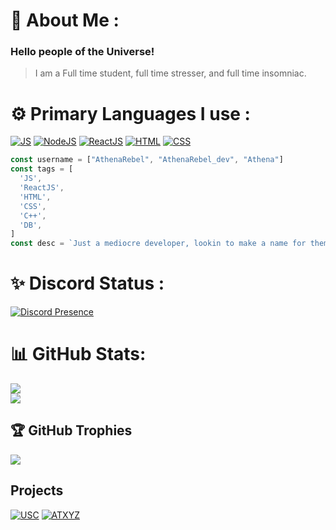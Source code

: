 # 💫 About Me :
### Hello people of the Universe! 
> I am a Full time student, full time stresser, and full time insomniac.

# ⚙️ Primary Languages I use :
[![JS](https://img.shields.io/badge/JavaScript-F7DF1E?style=for-the-badge&logo=javascript&logoColor=black)](https://developer.mozilla.org/en-US/docs/Web/JavaScript/About_JavaScript)
[![NodeJS](https://img.shields.io/badge/Node.js-43853D?style=for-the-badge&logo=node.js&logoColor=white)](https://nodejs.org/en/about/)
[![ReactJS](https://img.shields.io/badge/React-20232A?style=for-the-badge&logo=react&logoColor=61DAFB)](https://reactjs.org)
[![HTML](https://img.shields.io/badge/HTML5-E34F26?style=for-the-badge&logo=html5&logoColor=white)](https://developer.mozilla.org/en-US/docs/Learn/Getting_started_with_the_web/HTML_basics)
[![CSS](https://img.shields.io/badge/CSS-239120?&style=for-the-badge&logo=css3&logoColor=white)](https://developer.mozilla.org/en-US/docs/Web/CSS)

```JavaScript
const username = ["AthenaRebel", "AthenaRebel_dev", "Athena"]
const tags = [
  'JS',
  'ReactJS',
  'HTML',
  'CSS',
  'C++',
  'DB',
]
const desc = `Just a mediocre developer, lookin to make a name for themself!`
```
# ✨ Discord Status :
[![Discord Presence](https://lanyard.cnrad.dev/api/677621755703197696)](https://discord.com/users/677621755703197696)

# 📊 GitHub Stats:
![](https://github-readme-streak-stats.herokuapp.com/?user=AthenaRebel01&theme=dark&hide_border=false)<br/>
![](https://github-readme-stats.vercel.app/api/top-langs/?username=AthenaRebel01&theme=dark&hide_border=false&include_all_commits=true&count_private=true&layout=compact)

## 🏆 GitHub Trophies
![](https://github-profile-trophy.vercel.app/?username=AthenaRebel01&theme=discord&no-frame=false&no-bg=false&margin-w=4)

## Projects
[![USC](https://imgproxy.fourthwall.com/eqf8VVpFJWn1djOBZwwJYgtK_D9Sgcn9KKdsEOh3-xU/w:175/sm:1/aHR0cHM6Ly9zdG9y/YWdlLmdvb2dsZWFw/aXMuY29tL2Nkbi5m/b3VydGh3YWxsLmNv/bS9zaG9wcy9zaF9h/OGZhNTIwNy1kOTkx/LTQzODItOTI2ZC0y/MWIwOTFjZTFiMmQv/dGhlbWVzLzRjZjg5/ZmZmLWMyYWEtNGY4/Yy05MzA5LWM3NjA2/NzY3MzkxZi5wbmc.webp)](https://uscweb.net/)
[![ATXYZ](https://imgproxy.fourthwall.com/gVmUbu67Jv_3feXkYsOdzwpSYJ7EmS3SnpCdwafhxVY/w:240/sm:1/aHR0cHM6Ly9zdG9y/YWdlLmdvb2dsZWFw/aXMuY29tL2Nkbi5m/b3VydGh3YWxsLmNv/bS9zaG9wcy9zaF9j/MjEyYjVmMC00MjE1/LTRmNzYtODU1My03/NDIyZGI5MDE0OTYv/dGhlbWVzLzI0MmIz/ZGUzLWU0YWYtNDQ0/Ni1hYTA2LTAxMzFh/YzM1NTk4MC5wbmc.webp)](https://atxyz.click/)


